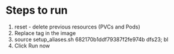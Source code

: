 # Steps to run
1. reset - delete previous resources (PVCs and Pods)
2. Replace tag in the image
3. source setup_aliases.sh 682170b1ddf79387f2fe974b dfs23; bl
4. Click Run now
